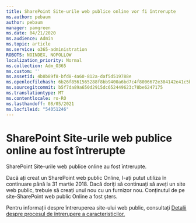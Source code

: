 ```yaml
---
title: SharePoint Site-urile web publice online vor fi întrerupte
ms.author: pebaum
author: pebaum
manager: pamgreen
ms.date: 04/21/2020
ms.audience: Admin
ms.topic: article
ms.service: o365-administration
ROBOTS: NOINDEX, NOFOLLOW
localization_priority: Normal
ms.collection: Adm_O365
ms.custom: ''
ms.assetid: 4b8b89f8-bfd8-4a60-812a-daf5d519788e
ms.openlocfilehash: 6b26f8561565288f8bb9400a6bd7c4f8006672e304142e41c5b92088036e88bd
ms.sourcegitcommit: b5f7da89a650d2915dc652449623c78be6247175
ms.translationtype: MT
ms.contentlocale: ro-RO
ms.lasthandoff: 08/05/2021
ms.locfileid: "54051246"
---
```

# <a name="sharepoint-online-public-websites-have-been-discontinued"></a>SharePoint Site-urile web publice online au fost întrerupte

SharePoint Site-urile web publice online au fost întrerupte.

Dacă ați creat un SharePoint web public Online, l-ați putut utiliza în continuare până la 31 martie 2018. Dacă doriți să continuați să aveți un site web public, trebuie să creați unul nou cu un furnizor nou. Conținutul de pe site-SharePoint web public Online a fost șters.

Pentru informații despre întreruperea site-ului web public, consultați [Detalii despre procesul de întrerupere a caracteristicilor.](https://go.microsoft.com/fwlink/?linkid=866980)
